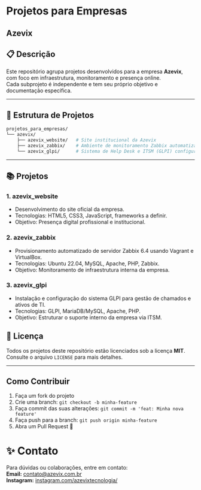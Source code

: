 # Projetos para Empresas

## Azevix

## 📋 Descrição

Este repositório agrupa projetos desenvolvidos para a empresa **Azevix**, com foco em infraestrutura, monitoramento e presença online.  
Cada subprojeto é independente e tem seu próprio objetivo e documentação específica.

---

## 📁 Estrutura de Projetos

```bash
projetos_para_empresas/
└── azevix/
    ├── azevix_website/   # Site institucional da Azevix
    ├── azevix_zabbix/    # Ambiente de monitoramento Zabbix automatizado
    └── azevix_glpi/      # Sistema de Help Desk e ITSM (GLPI) configurado
```

---

## 📚 Projetos

### 1. azevix_website

- Desenvolvimento do site oficial da empresa.
- Tecnologias: HTML5, CSS3, JavaScript, frameworks a definir.
- Objetivo: Presença digital profissional e institucional.

### 2. azevix_zabbix

- Provisionamento automatizado de servidor Zabbix 6.4 usando Vagrant e VirtualBox.
- Tecnologias: Ubuntu 22.04, MySQL, Apache, PHP, Zabbix.
- Objetivo: Monitoramento de infraestrutura interna da empresa.

### 3. azevix_glpi

- Instalação e configuração do sistema GLPI para gestão de chamados e ativos de TI.
- Tecnologias: GLPI, MariaDB/MySQL, Apache, PHP.
- Objetivo: Estruturar o suporte interno da empresa via ITSM.


## 📄 Licença

Todos os projetos deste repositório estão licenciados sob a licença **MIT**.  
Consulte o arquivo `LICENSE` para mais detalhes.

---

## Como Contribuir

1. Faça um fork do projeto
2. Crie uma branch: `git checkout -b minha-feature`
3. Faça commit das suas alterações: `git commit -m 'feat: Minha nova feature'`
4. Faça push para a branch: `git push origin minha-feature`
5. Abra um Pull Request 🚀

# ✨ Contato

Para dúvidas ou colaborações, entre em contato:  
**Email:** contato@azevix.com.br  
**Instagram:** [instagram.com/azevixtecnologia/](https://www.instagram.com/azevixtecnologia/)
